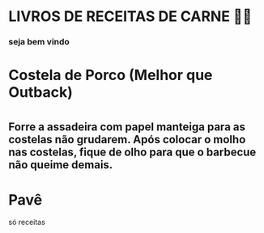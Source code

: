 # LIVROS DE RECEITAS  DE  CARNE :man_cook:

### seja bem vindo

# Costela de Porco (Melhor que Outback)



#  

## Forre a assadeira com papel manteiga para as costelas não grudarem. Após colocar o molho nas costelas, fique de olho para que o barbecue não queime demais.

# Pavê

só receitas


